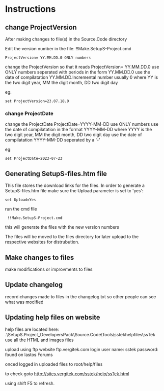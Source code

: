 <!-- Instructions.md -->
# Instructions

## change ProjectVersion
After making changes to file(s) in the Source.Code directory

Edit the version number in the file: !!Make.SetupS-Project.cmd

    ProjectVersion= YY.MM.DD.0 ONLY numbers


change the ProjectVersion
so that it reads ProjectVersion= YY.MM.DD.0 use ONLY numbers
seperated with periods in the form YY.MM.DD.0
use the date of compilatation YY.MM.DD.Incremental number usually 0
where YY is the two digit year, MM the digit month, DD two digit day

eg.

    set ProjectVersion=23.07.18.0

### change ProjectDate
change the ProjectDate
ProjectDate=YYYY-MM-DD use ONLY numbers
use the date of compilatation in the format YYYY-MM-DD
where YYYY is the two digit year, MM the digit month, DD two digit day
use the date of compilatation YYYY-MM-DD seperated by a '-'

eg

    set ProjectDate=2023-07-23
## Generating SetupS-files.htm file
This file stores the download links for the files.
In order to generate a SetupS-files.htm file
make sure the Upload parameter is set to 'yes':

    set Upload=Yes

run the cmd file

     !!Make.SetupS-Project.cmd

this will generate the files with the new version numbers

The files will be moved to the files directory for later upload to the respective websites for distrubution.
## Make changes to files

make modifications or improvments to files

## Update changelog

record changes made to files in the changelog.txt so other people can see what was modified


## Updating help files on website

help files are located here:
.\SetupS.Project_DevelopersPack\Source.Code\Tools\sstekhelpfiles\ssTek
use all the HTML and images files

upload using ftp
website ftp.vergitek.com
login user name: sstek
password: found on lastos Forums

onced logged in
uploaded files to
root/help/files

to check goto
http://sites.vergitek.com/sstek/help/ssTek.html

using shift F5 to refresh.


